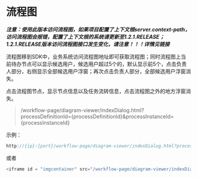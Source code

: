 # 流程图
***注意：使用此版本访问流程图，如果项目配置了上下文根server.context-path， 访问流程图会报错，配置了上下文根的系统请更新至1.2.1.RELEASE；
1.2.1.RELEASE版本访问流程图接口发生变化，请注意！！！详情见<a>链接</a>***

流程图移到SDK中，业务系统访问流程图地址即可获取流程图；同时流程图上当前待办节点可以显示候选用户，候选用户超过5个的，默认显示前5个，点击负责人部分，右侧显示全部候选用户浮窗；再次点击负责人部分，全部候选用户浮窗消失。

点击流程图节点，显示节点信息以及任务流转信息，点击流程图之外的地方浮窗消失。

>/workflow-page/diagram-viewer/indexDialog.html?processDefinitionId={processDefinitionId}&processInstanceId={processInstanceId}

示例：

```java
http://{ip}:{port}/workflow-page/diagram-viewer/indexDialog.html?processDefinitionId=processDefinitionId=zbwsdazl_process:16:212733&processInstanceId=337485
```
或者 
```java
<iframe id = "imgcontainer" src="/workflow-page/diagram-viewer/indexDialog.html?processDefinitionId=processDefinitionId=zbwsdazl_process:16:212733&processInstanceId=337485"></iframe>"
```

